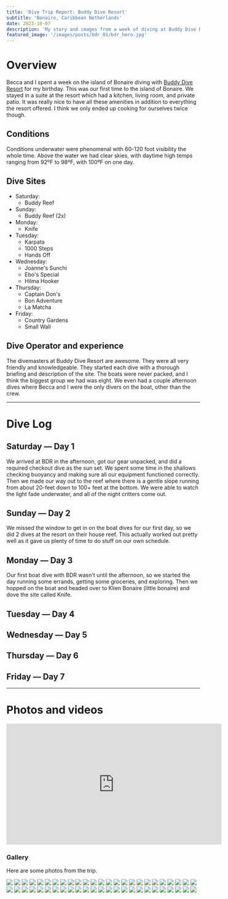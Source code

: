 ```yaml
---
title: 'Dive Trip Report: Buddy Dive Resort'
subtitle: 'Bonaire, Caribbean Netherlands'
date: 2023-10-07
description: 'My story and images from a week of diving at Buddy Dive Resort on the island of Bonaire.'
featured_image: '/images/posts/bdr_01/bdr_hero.jpg'
---
```


# Overview

Becca and I spent a week on the island of Bonaire diving with [Buddy Dive Resort](https://buddydive.com) for my birthday. This was our first time to the island of Bonaire. We stayed in a suite at the resort which had a kitchen, living room, and private patio. It was really nice to have all these amenities in addition to everything the resort offered. I think we only ended up cooking for ourselves twice though.

## Conditions

Conditions underwater were phenomenal with 60-120 foot visibility the whole time. Above the water we had clear skies, with daytime high temps ranging from 92ºF to 98ºF, with 100ºF on one day.

## Dive Sites

* Saturday:
  * Buddy Reef
* Sunday:
  * Buddy Reef (2x)
* Monday:
  * Knife
* Tuesday:
  * Karpata
  * 1000 Steps
  * Hands Off
* Wednesday:
  * Joanne's Sunchi
  * Ebo's Special
  * Hilma Hooker
* Thursday:
  * Captain Don's
  * Bon Adventure
  * La Matcha
* Friday:
  * Country Gardens
  * Small Wall

## Dive Operator and experience

The divemasters at Buddy Dive Resort are awesome. They were all very friendly and knowledgeable. They started each dive with a thorough briefing and description of the site. The boats were never packed, and I think the biggest group we had was eight. We even had a couple afternoon dives where Becca and I were the only divers on the boat, other than the crew.

---

# Dive Log

## Saturday — Day 1

We arrived at BDR in the afternoon, got our gear unpacked, and did a required checkout dive as the sun set. We spent some time in the shallows checking buoyancy and making sure all our equipment functioned correctly. Then we made our way out to the reef where there is a gentle slope running from about 20-feet down to 100+ feet at the bottom. We were able to watch the light fade underwater, and all of the night critters come out.

## Sunday — Day 2

We missed the window to get in on the boat dives for our first day, so we did 2 dives at the resort on their house reef. This actually worked out pretty well as it gave us plenty of time to do stuff on our own schedule.

## Monday — Day 3

Our first boat dive with BDR wasn't until the afternoon, so we started the day running some errands, getting some groceries, and exploring. Then we hopped on the boat and headed over to Klien Bonaire (little bonaire) and dove the site called Knife.

## Tuesday — Day 4

## Wednesday — Day 5

## Thursday — Day 6

## Friday — Day 7

---

# Photos and videos

<iframe width="560" height="315" src="https://www.youtube-nocookie.com/embed/XQ8YaMUSOwY?si=7qbi2CVw9Bx46uRh" title="YouTube video player" frameborder="0" allow="accelerometer; autoplay; clipboard-write; encrypted-media; gyroscope; picture-in-picture; web-share" allowfullscreen></iframe>

### Gallery

Here are some photos from the trip.

<div class="gallery" data-columns="4">
    <img src="/images/posts/bdr_01/IMG_3923.jpg">
    <img src="/images/posts/bdr_01/IMG_3929.jpg">
    <img src="/images/posts/bdr_01/IMG_3930.jpg">
    <img src="/images/posts/bdr_01/IMG_3956.jpg">
    <img src="/images/posts/bdr_01/IMG_3965.jpg">
    <img src="/images/posts/bdr_01/IMG_3969.jpg">
    <img src="/images/posts/bdr_01/IMG_3974.jpg">
    <img src="/images/posts/bdr_01/IMG_3975.jpg">
    <img src="/images/posts/bdr_01/IMG_3980.jpg">
    <img src="/images/posts/bdr_01/IMG_3983.jpg">
    <img src="/images/posts/bdr_01/IMG_3987.jpg">
    <img src="/images/posts/bdr_01/IMG_3989.jpg">
    <img src="/images/posts/bdr_01/IMG_3995.jpg">
    <img src="/images/posts/bdr_01/IMG_4003.jpg">
    <img src="/images/posts/bdr_01/IMG_4024.jpg">
    <img src="/images/posts/bdr_01/IMG_4030.jpg">
    <img src="/images/posts/bdr_01/IMG_4033.jpg">
    <img src="/images/posts/bdr_01/IMG_4040.jpg">
    <img src="/images/posts/bdr_01/IMG_4041.jpg">
    <img src="/images/posts/bdr_01/IMG_4062.jpg">
    <img src="/images/posts/bdr_01/IMG_4069.jpg">
    <img src="/images/posts/bdr_01/IMG_4084.jpg">
    <img src="/images/posts/bdr_01/IMG_4092.jpg">
    <img src="/images/posts/bdr_01/IMG_4113.jpg">
    <img src="/images/posts/bdr_01/IMG_4136.jpg">
    <img src="/images/posts/bdr_01/IMG_4137.jpg">
    <img src="/images/posts/bdr_01/IMG_4138.jpg">
    <img src="/images/posts/bdr_01/IMG_4140.jpg">
    <img src="/images/posts/bdr_01/IMG_4142.jpg">
    <img src="/images/posts/bdr_01/IMG_4145.jpg">
    <img src="/images/posts/bdr_01/IMG_4146.jpg">
    <img src="/images/posts/bdr_01/IMG_4148.jpg">
    <img src="/images/posts/bdr_01/IMG_4152.jpg">
    <img src="/images/posts/bdr_01/IMG_4155.jpg">
    <img src="/images/posts/bdr_01/IMG_4173.jpg">
    <img src="/images/posts/bdr_01/IMG_4188.jpg">
    <img src="/images/posts/bdr_01/IMG_4201.jpg">
    <img src="/images/posts/bdr_01/IMG_4216.jpg">
    <img src="/images/posts/bdr_01/IMG_4218.jpg">
    <img src="/images/posts/bdr_01/IMG_4239.jpg">
    <img src="/images/posts/bdr_01/IMG_4244.jpg">
    <img src="/images/posts/bdr_01/IMG_4251.jpg">
    <img src="/images/posts/bdr_01/IMG_4262.jpg">
    <img src="/images/posts/bdr_01/IMG_4266.jpg">
    <img src="/images/posts/bdr_01/IMG_4330.jpg">
    <img src="/images/posts/bdr_01/IMG_4331.jpg">
    <img src="/images/posts/bdr_01/IMG_4356.jpg">
    <img src="/images/posts/bdr_01/IMG_4374.jpg">
    <img src="/images/posts/bdr_01/IMG_5356.jpg">
    <img src="/images/posts/bdr_01/IMG_5488.jpg">
</div>

